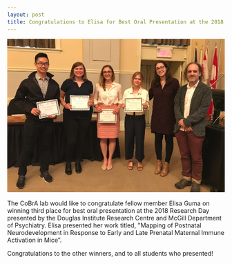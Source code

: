 ```yaml
---
layout: post
title: Congratulations to Elisa for Best Oral Presentation at the 2018 Research Day
---
```


![photo](/images/elisa-douglas-research-2018.png)

The CoBrA lab would like to congratulate fellow member Elisa Guma on winning third place for best oral presentation at the 2018 Research Day presented by the Douglas Institute Research Centre and McGill Department of Psychiatry. Elisa presented her work titled, "Mapping of Postnatal Neurodevelopment in Response to Early and Late Prenatal Maternal Immune Activation in Mice”. 

Congratulations to the other winners, and to all students who presented!

